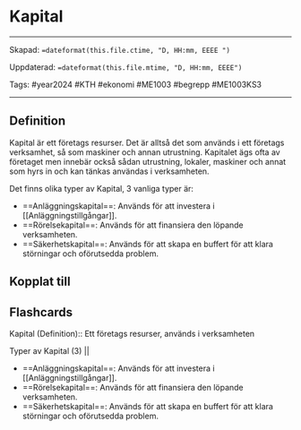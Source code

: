 # Kapital

---

Skapad: `=dateformat(this.file.ctime, "D, HH:mm, EEEE ")`

Uppdaterad: `=dateformat(this.file.mtime, "D, HH:mm, EEEE")`

Tags: #year2024 #KTH #ekonomi #ME1003 #begrepp #ME1003KS3

---

## Definition

Kapital är ett företags resurser. Det är alltså det som används i ett företags verksamhet, så som maskiner och annan utrustning. Kapitalet ägs ofta av företaget men innebär också sådan utrustning, lokaler, maskiner och annat som hyrs in och kan tänkas användas i verksamheten.

Det finns olika typer av Kapital, 3 vanliga typer är:

- ==Anläggningskapital==: Används för att investera i [[Anläggningstillgångar]].
- ==Rörelsekapital==: Används för att finansiera den löpande verksamheten.
- ==Säkerhetskapital==: Används för att skapa en buffert för att klara störningar och oförutsedda problem.

## Kopplat till

## Flashcards

Kapital (Definition):: Ett företags resurser, används i verksamheten
<!--SR:!2024-03-08,3,268!2024-03-08,3,250-->

Typer av Kapital (3)
||
- ==Anläggningskapital==: Används för att investera i [[Anläggningstillgångar]].
- ==Rörelsekapital==: Används för att finansiera den löpande verksamheten.
- ==Säkerhetskapital==: Används för att skapa en buffert för att klara störningar och oförutsedda problem.
<!--SR:!2024-03-08,3,252-->
